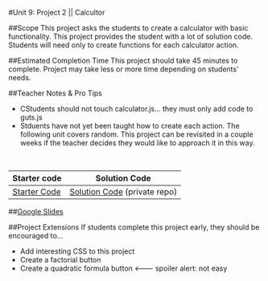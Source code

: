 #Unit 9: Project 2 || Calcultor


##Scope
This project asks the students to create a calculator with basic functionality. This project provides the student with a lot of solution code. Students will need only to create functions for each calculator action. 

##Estimated Completion Time
This project should take 45 minutes to complete. Project may take less or more time depending on students' needs.  

##Teacher Notes & Pro Tips
* CStudents should not touch calculator.js... they must only add code to guts.js
* Stduents have not yet been taught how to create each action. The following unit covers random. This project can be revisited in a couple weeks if the teacher decides they would like to approach it in this way.

<br>

| Starter code | Solution Code |
|-------|-------|
|[Starter Code](starter_code) | [Solution Code](https://github.com/ScriptEdcurriculum/solutions2016/tree/master/year1/unit10/project2) (private repo)|

##[Google Slides](https://docs.google.com/presentation/d/1yzZdux-cRBL9cwGS49WwOfbdivNPI0TOvf_6yx1FF9w/edit#slide=id.g11512f67a7_0_57)

##Project Extensions
If students complete this project early, they should be encouraged to...

* Add interesting CSS to this project
* Create a factorial button
* Create a quadratic formula button <--- spoiler alert: not easy
 




